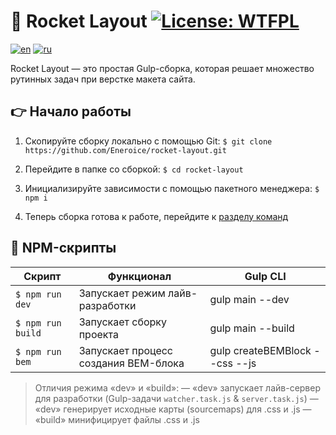 # :rocket: Rocket Layout [![License: WTFPL](https://img.shields.io/badge/License-WTFPL-brightgreen.svg)](http://www.wtfpl.net/about/)
[![en](https://img.shields.io/badge/lang-en-red.svg)](https://github.com/Eneroice/rocket-layout/blob/master/README.md) [![ru](https://img.shields.io/badge/lang-ru-blue.svg)](https://github.com/Eneroice/rocket-layout/blob/master/README.ru.md)

Rocket Layout — это простая Gulp-сборка, которая решает множество рутинных задач при верстке макета сайта.

## :point_right: Начало работы
1. Скопируйте сборку локально с помощью Git:
`$ git clone https://github.com/Eneroice/rocket-layout.git`

2. Перейдите в папке со сборкой: `$ cd rocket-layout`
3. Инициализируйте зависимости с помощью пакетного менеджера: `$ npm i`
4. Теперь сборка готова к работе, перейдите к [разделу команд]()

## :speech_balloon: NPM-скрипты
| Скрипт            | Функционал                           | Gulp CLI                       |
| ----------------- | ------------------------------------ | ------------------------------ |
| `$ npm run dev`   | Запускает режим лайв-разработки      | gulp main --dev                |
| `$ npm run build` | Запускает сборку проекта             | gulp main --build              |
| `$ npm run bem`   | Запускает процесс создания BEM-блока | gulp createBEMBlock --css --js |

> Отличия режима «dev» и «build»:
— «dev» запускает лайв-сервер для разработки
(Gulp-задачи `watcher.task.js` & `server.task.js`)
— «dev» генерирует исходные карты (sourcemaps) для .css и .js
— «build» минифицирует файлы .css и .js
